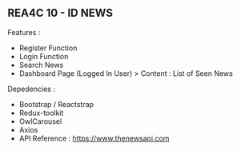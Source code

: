 ## REA4C 10 - ID NEWS

Features :
- Register Function
- Login Function
- Search News
- Dashboard Page (Logged In User) > Content : List of Seen News

Depedencies :
- Bootstrap / Reactstrap
- Redux-toolkit
- OwlCarousel
- Axios
- API Reference : https://www.thenewsapi.com
